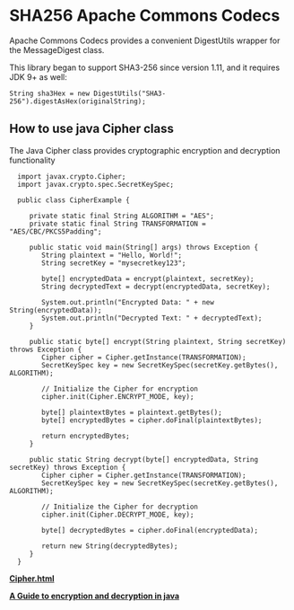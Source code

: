 # SHA256 Apache Commons Codecs

 Apache Commons Codecs provides a convenient DigestUtils wrapper for the MessageDigest class.

 This library began to support SHA3-256 since version 1.11, and it requires JDK 9+ as well:

    String sha3Hex = new DigestUtils("SHA3-256").digestAsHex(originalString);

## How to use java Cipher class

 The Java Cipher class provides cryptographic encryption and decryption functionality

      import javax.crypto.Cipher;
      import javax.crypto.spec.SecretKeySpec;

      public class CipherExample {

         private static final String ALGORITHM = "AES";
         private static final String TRANSFORMATION = "AES/CBC/PKCS5Padding";

         public static void main(String[] args) throws Exception {
            String plaintext = "Hello, World!";
            String secretKey = "mysecretkey123";

            byte[] encryptedData = encrypt(plaintext, secretKey);
            String decryptedText = decrypt(encryptedData, secretKey);

            System.out.println("Encrypted Data: " + new String(encryptedData));
            System.out.println("Decrypted Text: " + decryptedText);
         }

         public static byte[] encrypt(String plaintext, String secretKey) throws Exception {
            Cipher cipher = Cipher.getInstance(TRANSFORMATION);
            SecretKeySpec key = new SecretKeySpec(secretKey.getBytes(), ALGORITHM);

            // Initialize the Cipher for encryption
            cipher.init(Cipher.ENCRYPT_MODE, key);

            byte[] plaintextBytes = plaintext.getBytes();
            byte[] encryptedBytes = cipher.doFinal(plaintextBytes);

            return encryptedBytes;
         }

         public static String decrypt(byte[] encryptedData, String secretKey) throws Exception {
            Cipher cipher = Cipher.getInstance(TRANSFORMATION);
            SecretKeySpec key = new SecretKeySpec(secretKey.getBytes(), ALGORITHM);

            // Initialize the Cipher for decryption
            cipher.init(Cipher.DECRYPT_MODE, key);

            byte[] decryptedBytes = cipher.doFinal(encryptedData);

            return new String(decryptedBytes);
         }
      }

 **[Cipher.html](https://docs.oracle.com/javase/7/docs/api///javax/crypto/Cipher.html)**

 **[A Guide to encryption and decryption in java](https://www.javacodegeeks.com/2024/04/a-guide-to-encryption-and-decryption-in-java.html)**